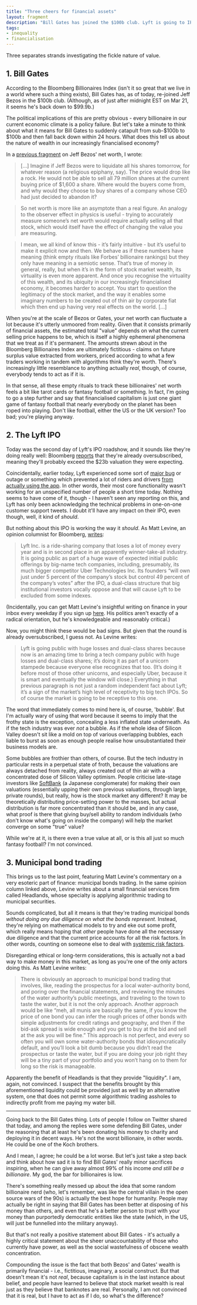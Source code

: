 ```yaml
---
title: "Three cheers for financial assets"
layout: fragment
description: "Bill Gates has joined the $100b club. Lyft is going to IPO at over $23b. You can trade municipal bonds without even doing any research on them."
tags:
- inequality
- financialisation
---
```


Three separates strands investigating the fickle nature of value.

## 1. Bill Gates

According to the Bloomberg Billionaires Index (isn't it so great that we live in a world where such a thing exists), Bill Gates has, as of today, re-joined Jeff Bezos in the $100b club. (Although, as of just after midnight EST on Mar 21, it seems he's back down to $99.9b.)

The political implications of this are pretty obvious - every billionaire in our current economic climate is a policy failure. But let's take a minute to think about what it means for Bill Gates to suddenly catapult from sub-$100b to $100b and then fall back down within 24 hours. What does this tell us about the nature of wealth in our increasingly financialised economy?

In a [previous fragment](/posts/fragments-19) on Jeff Bezos' net worth, I wrote:

> [...] Imagine if Jeff Bezos were to liquidate all his shares tomorrow, for whatever reason (a religious epiphany, say). The price would drop like a rock. He would not be able to sell all 79 million shares at the current buying price of $1,600 a share. Where would the buyers come from, and why would they choose to buy shares of a company whose CEO had just decided to abandon it?

> So net worth is more like an asymptote than a real figure. An analogy to the observer effect in physics is useful - trying to accurately measure someone’s net worth would require actually selling all that stock, which would itself have the effect of changing the value you are measuring.

> I mean, we all kind of know this - it’s fairly intuitive - but it’s useful to make it explicit now and then. We behave as if these numbers have meaning (think empty rituals like Forbes’ billionaire rankings) but they only have meaning in a semiotic sense. That’s true of money in general, really, but when it’s in the form of stock market wealth, its virtuality is even more apparent. And once you recognise the virtuality of this wealth, and its ubiquity in our increasingly financialised economy, it becomes harder to accept. You start to question the legitimacy of the stock market, and the way it enables some imaginary numbers to be created out of thin air by corporate fiat which then end up having very real effects on the world. [...]

When you're at the scale of Bezos or Gates, your net worth can fluctuate a lot because it's utterly unmoored from reality. Given that it consists primarily of financial assets, the estimated total "value" depends on what the current selling price happens to be, which is itself a highly ephemeral phenomena that we treat as if it's permanent. The amounts strewn about in the Bloomberg Billionaires Index are ultimately fictitious - claims on future surplus value extracted from workers, priced according to what a few traders working in tandem with algorithms think they're worth. There's increasingly little resemblance to anything actually _real_, though, of course, everybody tends to act as if it is.

In that sense, all these empty rituals to track these billionaires' net worth feels a bit like tarot cards or fantasy football or something. In fact, I'm going to go a step further and say that financialised capitalism is just one giant game of fantasy football that nearly everybody on the planet has been roped into playing. Don't like football, either the US or the UK version? Too bad; you're playing anyway.

## 2. The Lyft IPO

Today was the second day of Lyft's IPO roadshow, and it sounds like they're doing really well: Bloomberg [reports](https://www.bloomberg.com/news/articles/2019-03-19/lyft-ipo-is-said-to-be-oversubscribed-ahead-of-listing-next-week) that they're already oversubscribed, meaning they'll probably exceed the $23b valuation they were expecting.

Coincidentally, earlier today, Lyft experienced some sort of [major bug](https://twitter.com/dellsystem/status/1108473338223947776) or outage or something which prevented a lot of riders and drivers [from actually using the app](https://twitter.com/bassman_mike/status/1108473077589905408). In other words, their most core functionality wasn't working for an unspecified number of people a short time today. Nothing seems to have come of it, though - I haven't seen any reporting on this, and Lyft has only been acknowledging the technical problems in one-on-one customer support tweets. I doubt it'll have any impact on their IPO, even though, well, it kind of _should_.

But nothing about this IPO is working the way it _should_. As Matt Levine, an opinion columnist for Bloomberg, [writes](https://www.bloomberg.com/opinion/articles/2019-03-20/everything-is-going-great-for-lyft):

> Lyft Inc. is a ride-sharing company that loses a lot of money every year and is in second place in an apparently winner-take-all industry. It is going public as part of a huge wave of expected initial public offerings by big-name tech companies, including, presumably, its much bigger competitor Uber Technologies Inc. Its founders “will own just under 5 percent of the company’s stock but control 49 percent of the company’s votes” after the IPO, a dual-class structure that big institutional investors vocally oppose and that will cause Lyft to be excluded from some indexes.

(Incidentally, you can get Matt Levine's insightful writing on finance in your inbox every weekday if you sign up [here](http://link.mail.bloombergbusiness.com/join/4wm/moneystuff-signup?source=msweb). His politics aren't exactly of a radical orientation, but he's knowledgeable and reasonably critical.)

Now, you might think these would be bad signs. But given that the round is already oversubscribed, I guess not. As Levine writes:

> Lyft is going public with huge losses and dual-class shares because now is an amazing time to bring a tech company public with huge losses and dual-class shares; it’s doing it as part of a unicorn stampede because everyone else recognizes that too. (It’s doing it before most of those other unicorns, and especially Uber, because it is smart and eventually the window will close.) Everything in that previous paragraph is not just a random independent fact about Lyft; it’s a sign of the market’s high level of receptivity to big tech IPOs. So of course the market is going to be receptive to this one.

The word that immediately comes to mind here is, of course, 'bubble'. But I'm actually wary of using that word because it seems to imply that the frothy state is the exception, concealing a less inflated state underneath. As if the tech industry was ever _not_ a bubble. As if the whole idea of Silicon Valley doesn't sit like a mold on top of various overlapping bubbles, each liable to burst as soon as enough people realise how unsubstantiated their business models are.

Some bubbles are frothier than others, of course. But the tech industry in particular rests in a perpetual state of froth, because the valuations are always detached from reality, always created out of thin air with a concentrated dose of Silicon Valley optimism. People criticise late-stage investors like [SoftBank](https://www.wsj.com/articles/softbank-boosts-wework-valuation-to-45-billion-1542121203) (a Japanese conglomerate) for making their own valuations (essentially upping their own previous valuations, through large, private rounds), but really, how is the stock market any different? It may be theoretically distributing price-setting power to the masses, but actual distribution is far more concentrated than it should be, and in any case, what proof is there that giving buy/sell ability to random individuals (who don't know what's going on inside the company) will help the market converge on some "true" value?

While we're at it, is there even a true value at all, or is this all just so much fantasy football? I'm not convinced.

## 3. Municipal bond trading

This brings us to the last point, featuring Matt Levine's commentary on a very esoteric part of finance: municipal bonds trading. In the same opinion column linked above, Levine writes about a small financial services firm called Headlands, whose specialty is applying algorithmic trading to municipal securities.

Sounds complicated, but all it means is that they're trading municipal bonds _without doing any due diligence on what the bonds represent_. Instead, they're relying on mathematical models to try and eke out some profit, which really means hoping that _other_ people have done all the necessary due diligence and that the current price accounts for all the risk factors. In other words, counting on someone else to deal with [systemic risk factors](/posts/fragments-17).

Disregarding ethical or long-term considerations, this is actually not a bad way to make money in this market, as long as you're one of the only actors doing this. As Matt Levine writes:

> There is obviously an approach to municipal bond trading that involves, like, reading the prospectus for a local water-authority bond, and poring over the financial statements, and reviewing the minutes of the water authority’s public meetings, and traveling to the town to taste the water, but it is not the only approach. Another approach would be like “meh, all munis are basically the same, if you know the price of one bond you can infer the rough prices of other bonds with simple adjustments for credit ratings and geography, and then if the bid-ask spread is wide enough and you get to buy at the bid and sell at the ask you will be fine.” This approach is not perfect, and every so often you will own some water-authority bonds that idiosyncratically default, and you’ll look a bit dumb because you didn’t read the prospectus or taste the water, but if you are doing your job right they will be a tiny part of your portfolio and you won’t hang on to them for long so the risk is manageable.

Apparently the benefit of Headlands is that they provide "liquidity". I am, again, not convinced. I suspect that the benefits brought by this aforementioned liquidity could be provided just as well by an alternative system, one that does not permit some algorithmic trading assholes to indirectly profit from me paying my water bill.

***

Going back to the Bill Gates thing. Lots of people I follow on Twitter shared that today, and among the replies were some defending Bill Gates, under the reasoning that at least he's been donating his money to charity and deploying it in decent ways. He's not the worst billionaire, in other words. He could be one of the Koch brothers.

And I mean, I agree; he could be a lot worse. But let's just take a step back and think about how sad it is to find Bill Gates' really minor sacrifices inspiring, when he can give away almost 99% of his income _and still be a billionaire_. My god, the bar for billionaires is low.

There's something really messed up about the idea that some random billionaire nerd (who, let's remember, was like the central villain in the open source wars of the 90s) is actually the best hope for humanity. People may actually be right in saying that Bill Gates has been better at disposing of his money than others, and even that he's a better person to _trust_ with your money than purportedly democratic entities like the state (which, in the US, will just be funnelled into the military anyway).

But that's not really a positive statement about Bill Gates - it's actually a highly critical statement about the sheer unaccountability of those who currently have power, as well as the social wastefulness of obscene wealth concentration.

Compounding the issue is the fact that both Bezos' and Gates' wealth is primarily financial - i.e., fictitious, imaginary, a social construct. But that doesn't mean it's not _real_, because capitalism is in the last instance about belief, and people have learned to believe that stock market wealth is real just as they believe that banknotes are real. Personally, I am not convinced that it is real, but I have to act as if I do, so what's the difference?
